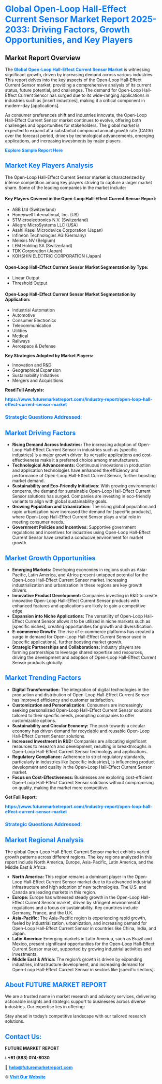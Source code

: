 <h1 style="color: #007BFF;">Global Open-Loop Hall-Effect Current Sensor Market Report 2025-2033: Driving Factors, Growth Opportunities, and Key Players</h1>

<section id="overview">
<h2>Market Report Overview</h2>
<p>The <a href="https://www.futuremarketreport.com//industry-report/open-loop-hall-effect-current-sensor-market" style="color: #007BFF; text-decoration: none;"><strong>Global Open-Loop Hall-Effect Current Sensor Market</strong></a> is witnessing significant growth, driven by increasing demand across various industries. This report delves into the key aspects of the Open-Loop Hall-Effect Current Sensor market, providing a comprehensive analysis of its current status, future potential, and challenges. The demand for Open-Loop Hall-Effect Current Sensor has surged due to its wide-ranging applications in industries such as [insert industries], making it a critical component in modern-day [applications].</p>
<p>As consumer preferences shift and industries innovate, the Open-Loop Hall-Effect Current Sensor market continues to evolve, offering both challenges and opportunities for stakeholders. The global market is expected to expand at a substantial compound annual growth rate (CAGR) over the forecast period, driven by technological advancements, emerging applications, and increasing investments by major players.</p>
</section>

<section id="overview">
<p><a href="https://www.futuremarketreport.com//request-sample/reportId=85091" style="color: #007BFF; text-decoration: none;"><strong>Explore Sample Report Here</strong></a></p>
</section>

<section id="key-players">
<h2 style="color: #007BFF;">Market Key Players Analysis</h2>
<p>The Open-Loop Hall-Effect Current Sensor market is characterized by intense competition among key players striving to capture a larger market share. Some of the leading companies in the market include:</p>
<h4>Key Players Covered in the Open-Loop Hall-Effect Current Sensor Report:</h4>
<ul><li>ABB Ltd (Switzerland)</li><li>Honeywell International, Inc. (US)</li><li>STMicroelectronics N.V. (Switzerland)</li><li>Allegro MicroSystems LLC (USA)</li><li>Asahi Kasei Microdevice Corporation (Japan)</li><li>Infineon Technologies AG (Germany)</li><li>Melexis NV (Belgium)</li><li>LEM Holding SA (Switzerland)</li><li>TDK Corporation (Japan)</li><li>KOHSHIN ELECTRIC CORPORATION (Japan)</li></ul>
<h4>Open-Loop Hall-Effect Current Sensor Market Segmentation by Type:</h4>
<ul><li>Linear Output</li><li>Threshold Output</li></ul>

<h4>Open-Loop Hall-Effect Current Sensor Market Segmentation by Application:</h4>
<ul><li>Industrial Automation</li><li>Automotive</li><li>Consumer Electronics</li><li>Telecommunication</li><li>Utilities</li><li>Medical</li><li>Railways</li><li>Aerospace &amp; Defense</li></ul>
<p><strong>Key Strategies Adopted by Market Players:</strong></p>
<ul>
<li>Innovation and R&D</li>
<li>Geographical Expansion</li>
<li>Sustainability Initiatives</li>
<li>Mergers and Acquisitions</li>
</ul>
</section>

<section>
<p><strong>Read Full Analysis: </strong></p><a href="https://www.futuremarketreport.com//industry-report/open-loop-hall-effect-current-sensor-market" style="color: #007BFF; text-decoration: none;"><strong>https://www.futuremarketreport.com//industry-report/open-loop-hall-effect-current-sensor-market</strong></a>
<h3 style="color: #007BFF;">Strategic Questions Addressed:</h3>
</section>

<section id="driving-factors">
<h2 style="color: #007BFF;">Market Driving Factors</h2>
<ul>
<li><strong>Rising Demand Across Industries:</strong> The increasing adoption of Open-Loop Hall-Effect Current Sensor in industries such as [specific industries] is a major growth driver. Its versatile applications and cost-effectiveness make it a preferred choice among manufacturers.</li>
<li><strong>Technological Advancements:</strong> Continuous innovations in production and application technologies have enhanced the efficiency and performance of Open-Loop Hall-Effect Current Sensor, further boosting market demand.</li>
<li><strong>Sustainability and Eco-Friendly Initiatives:</strong> With growing environmental concerns, the demand for sustainable Open-Loop Hall-Effect Current Sensor solutions has surged. Companies are investing in eco-friendly variants to align with global sustainability goals.</li>
<li><strong>Growing Population and Urbanization:</strong> The rising global population and rapid urbanization have increased the demand for [specific products], where Open-Loop Hall-Effect Current Sensor plays a vital role in meeting consumer needs.</li>
<li><strong>Government Policies and Incentives:</strong> Supportive government regulations and incentives for industries using Open-Loop Hall-Effect Current Sensor have created a conducive environment for market growth.</li>
</ul>
</section>

<section id="growth-opportunities">
<h2 style="color: #007BFF;">Market Growth Opportunities</h2>
<ul>
<li><strong>Emerging Markets:</strong> Developing economies in regions such as Asia-Pacific, Latin America, and Africa present untapped potential for the Open-Loop Hall-Effect Current Sensor market. Increasing industrialization and urbanization in these regions are key growth drivers.</li>
<li><strong>Innovative Product Development:</strong> Companies investing in R&D to create innovative Open-Loop Hall-Effect Current Sensor products with enhanced features and applications are likely to gain a competitive edge.</li>
<li><strong>Expansion into Niche Applications:</strong> The versatility of Open-Loop Hall-Effect Current Sensor allows it to be utilized in niche markets such as [specific niches], creating opportunities for growth and diversification.</li>
<li><strong>E-commerce Growth:</strong> The rise of e-commerce platforms has created a surge in demand for Open-Loop Hall-Effect Current Sensor used in [specific applications], further boosting market growth.</li>
<li><strong>Strategic Partnerships and Collaborations:</strong> Industry players are forming partnerships to leverage shared expertise and resources, driving the development and adoption of Open-Loop Hall-Effect Current Sensor products globally.</li>
</ul>
</section>

<section id="trending-factors">
<h2 style="color: #007BFF;">Market Trending Factors</h2>
<ul>
<li><strong>Digital Transformation:</strong> The integration of digital technologies in the production and distribution of Open-Loop Hall-Effect Current Sensor has improved efficiency and customer satisfaction.</li>
<li><strong>Customization and Personalization:</strong> Consumers are increasingly seeking personalized Open-Loop Hall-Effect Current Sensor solutions tailored to their specific needs, prompting companies to offer customizable options.</li>
<li><strong>Sustainability and Circular Economy:</strong> The push towards a circular economy has driven demand for recyclable and reusable Open-Loop Hall-Effect Current Sensor solutions.</li>
<li><strong>Increased Investment in R&D:</strong> Companies are allocating significant resources to research and development, resulting in breakthroughs in Open-Loop Hall-Effect Current Sensor technology and applications.</li>
<li><strong>Regulatory Compliance:</strong> Adherence to strict regulatory standards, particularly in industries like [specific industries], is influencing product development and quality in the Open-Loop Hall-Effect Current Sensor market.</li>
<li><strong>Focus on Cost-Effectiveness:</strong> Businesses are exploring cost-efficient Open-Loop Hall-Effect Current Sensor solutions without compromising on quality, making the market more competitive.</li>
</ul>
</section>

<section>
<p><strong>Get Full Report: </strong></p><a href="https://www.futuremarketreport.com//industry-report/open-loop-hall-effect-current-sensor-market" style="color: #007BFF; text-decoration: none;"><strong>https://www.futuremarketreport.com//industry-report/open-loop-hall-effect-current-sensor-market</strong></a>
<h3 style="color: #007BFF;">Strategic Questions Addressed:</h3>
</section>


<section id="regional-analysis">
<h2 style="color: #007BFF;">Market Regional Analysis</h2>
<p>The global Open-Loop Hall-Effect Current Sensor market exhibits varied growth patterns across different regions. The key regions analyzed in this report include North America, Europe, Asia-Pacific, Latin America, and the Middle East & Africa:</p>
<ul>
<li><strong>North America:</strong> This region remains a dominant player in the Open-Loop Hall-Effect Current Sensor market due to its advanced industrial infrastructure and high adoption of new technologies. The U.S. and Canada are leading markets in this region.</li>
<li><strong>Europe:</strong> Europe has witnessed steady growth in the Open-Loop Hall-Effect Current Sensor market, driven by stringent environmental regulations and a focus on sustainability. Key countries include Germany, France, and the U.K.</li>
<li><strong>Asia-Pacific:</strong> The Asia-Pacific region is experiencing rapid growth, fueled by industrialization, urbanization, and increasing demand for Open-Loop Hall-Effect Current Sensor in countries like China, India, and Japan.</li>
<li><strong>Latin America:</strong> Emerging markets in Latin America, such as Brazil and Mexico, present significant opportunities for the Open-Loop Hall-Effect Current Sensor market, supported by growing industrial activities and investments.</li>
<li><strong>Middle East & Africa:</strong> The region’s growth is driven by expanding industries, infrastructure development, and increasing demand for Open-Loop Hall-Effect Current Sensor in sectors like [specific sectors].</li>
</ul>
</section>

<footer>
<h2 style="color: #007BFF;">About FUTURE MARKET REPORT</h2>
<p>We are a trusted name in market research and advisory services, delivering actionable insights and strategic support to businesses across diverse industries. Our expertise lies in offering:</p>

<p>Stay ahead in today’s competitive landscape with our tailored research solutions.</p>

<h2 style="color: #007BFF;">Contact Us:</h2>
<p><strong>FUTURE MARKET REPORT</strong></p>
<p>📞 <strong>+91 (883) 074-8030</strong></p>
<p>📧 <strong><a href="mailto:help@futuremarketreport.com" style="color: #007BFF;">help@futuremarketreport.com</a></strong></p>
<p>🌐 <strong><a href="https://www.futuremarketreport.com/" style="color: #007BFF;">Visit Our Website</a></strong></p>
</footer>